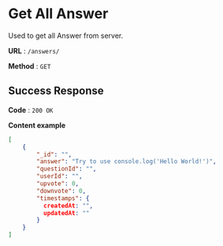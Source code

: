 # Get All Answer

Used to get all Answer from server.

**URL** : `/answers/`

**Method** : `GET`



## Success Response

**Code** : `200 OK`

**Content example**

```json
[
    {
        "_id": "",
        "answer": "Try to use console.log('Hello World!')",
      	"questionId": "",
      	"userId": "",
        "upvote": 0,
        "downvote": 0,
        "timestamps": {
          createdAt: "",
          updatedAt: ""
        }
    }
]
```